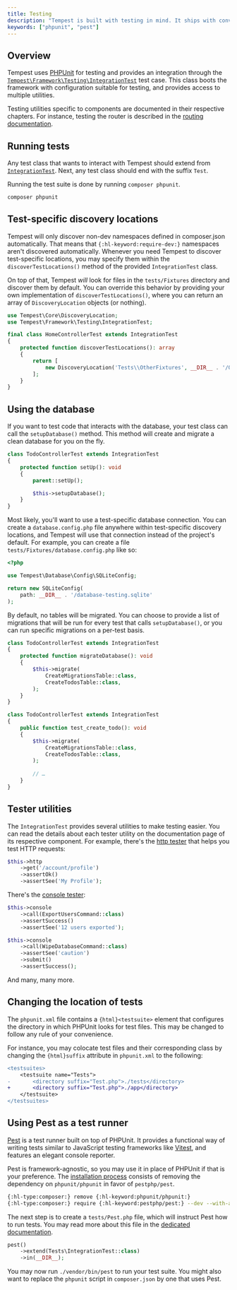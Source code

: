 ```yaml
---
title: Testing
description: "Tempest is built with testing in mind. It ships with convenient utilities that make it easy to test application code without boilerplate."
keywords: ["phpunit", "pest"]
---
```


## Overview

Tempest uses [PHPUnit](https://phpunit.de) for testing and provides an integration through the [`Tempest\Framework\Testing\IntegrationTest`](https://github.com/tempestphp/tempest-framework/blob/main/src/Tempest/Framework/Testing/IntegrationTest.php) test case. This class boots the framework with configuration suitable for testing, and provides access to multiple utilities.

Testing utilities specific to components are documented in their respective chapters. For instance, testing the router is described in the [routing documentation](./01-routing.md#testing).

## Running tests

Any test class that wants to interact with Tempest should extend from [`IntegrationTest`](https://github.com/tempestphp/tempest-framework/blob/main/src/Tempest/Framework/Testing/IntegrationTest.php). Next, any test class should end with the suffix `Test`.

Running the test suite is done by running `composer phpunit`.

```sh
composer phpunit
```

## Test-specific discovery locations

Tempest will only discover non-dev namespaces defined in composer.json automatically. That means that `{:hl-keyword:require-dev:}` namespaces aren't discovered automatically. Whenever you need Tempest to discover test-specific locations, you may specify them within the `discoverTestLocations()` method of the provided `IntegrationTest` class. 

On top of that, Tempest _will_ look for files in the `tests/Fixtures` directory and discover them by default. You can override this behavior by providing your own implementation of `discoverTestLocations()`, where you can return an array of `DiscoveryLocation` objects (or nothing).

```php tests/HomeControllerTest.php
use Tempest\Core\DiscoveryLocation;
use Tempest\Framework\Testing\IntegrationTest;

final class HomeControllerTest extends IntegrationTest
{
    protected function discoverTestLocations(): array
    {
        return [
            new DiscoveryLocation('Tests\\OtherFixtures', __DIR__ . '/OtherFixtures'),
        ];
    }
}
```

## Using the database

If you want to test code that interacts with the database, your test class can call the `setupDatabase()` method. This method will create and migrate a clean database for you on the fly.

```php
class TodoControllerTest extends IntegrationTest
{
    protected function setUp(): void
    {
        parent::setUp();

        $this->setupDatabase();
    }
}
```

Most likely, you'll want to use a test-specific database connection. You can create a `database.config.php` file anywhere within test-specific discovery locations, and Tempest will use that connection instead of the project's default. For example, you can create a file `tests/Fixtures/database.config.php` like so:

```php tests/Fixtures/database.config.php
<?php

use Tempest\Database\Config\SQLiteConfig;

return new SQLiteConfig(
    path: __DIR__ . '/database-testing.sqlite'
);
```

By default, no tables will be migrated. You can choose to provide a list of migrations that will be run for every test that calls `setupDatabase()`, or you can run specific migrations on a per-test basis.

```php
class TodoControllerTest extends IntegrationTest
{
    protected function migrateDatabase(): void
    {
        $this->migrate(
            CreateMigrationsTable::class,
            CreateTodosTable::class,
        );
    }
}
```

```php
class TodoControllerTest extends IntegrationTest
{
    public function test_create_todo(): void
    {
        $this->migrate(
            CreateMigrationsTable::class,
            CreateTodosTable::class,
        );
        
        // …
    }
}
```

## Tester utilities

The `IntegrationTest` provides several utilities to make testing easier. You can read the details about each tester utility on the documentation page of its respective component. For example, there's the [http tester](../1-essentials/01-routing.md#testing) that helps you test HTTP requests:

```php
$this->http
    ->get('/account/profile')
    ->assertOk()
    ->assertSee('My Profile');
```

There's the [console tester](../1-essentials/04-console-commands.md#testing):

```php tests/ExportUsersCommandTest.php
$this->console
    ->call(ExportUsersCommand::class)
    ->assertSuccess()
    ->assertSee('12 users exported');

$this->console
    ->call(WipeDatabaseCommand::class)
    ->assertSee('caution')
    ->submit()
    ->assertSuccess();
```

And many, many more.

## Changing the location of tests

The `phpunit.xml` file contains a `{html}<testsuite>` element that configures the directory in which PHPUnit looks for test files. This may be changed to follow any rule of your convenience.

For instance, you may colocate test files and their corresponding class by changing the `{html}suffix` attribute in `phpunit.xml` to the following:

```diff phpunit.xml
<testsuites>
	<testsuite name="Tests">
-		<directory suffix="Test.php">./tests</directory>
+		<directory suffix="Test.php">./app</directory>
	</testsuite>
</testsuites>
```

## Using Pest as a test runner

[Pest](https://pestphp.com/) is a test runner built on top of PHPUnit. It provides a functional way of writing tests similar to JavaScript testing frameworks like [Vitest](https://vitest.dev/), and features an elegant console reporter.

Pest is framework-agnostic, so you may use it in place of PHPUnit if that is your preference. The [installation process](https://pestphp.com/docs/installation) consists of removing the dependency on `phpunit/phpunit` in favor of `pestphp/pest`.

```sh
{:hl-type:composer:} remove {:hl-keyword:phpunit/phpunit:}
{:hl-type:composer:} require {:hl-keyword:pestphp/pest:} --dev --with-all-dependencies
```

The next step is to create a `tests/Pest.php` file, which will instruct Pest how to run tests. You may read more about this file in the [dedicated documentation](https://pestphp.com/docs/configuring-tests).

```php tests/Pest.php
pest()
    ->extend(Tests\IntegrationTest::class)
    ->in(__DIR__);
```

You may now run `./vendor/bin/pest` to run your test suite. You might also want to replace the `phpunit` script in `composer.json` by one that uses Pest.
